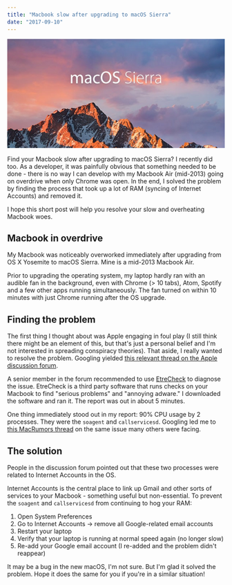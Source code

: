 ```yaml
---
title: "Macbook slow after upgrading to macOS Sierra"
date: "2017-09-10"
---
```


![mac os sierra banner](images/macos-sierra.jpg)

Find your Macbook slow after upgrading to macOS Sierra? I recently did too. As a developer, it was painfully obvious that something needed to be done - there is no way I can develop with my Macbook Air (mid-2013) going on overdrive when only Chrome was open. In the end, I solved the problem by finding the process that took up a lot of RAM (syncing of Internet Accounts) and removed it.

I hope this short post will help you resolve your slow and overheating Macbook woes.

## Macbook in overdrive

My Macbook was noticeably overworked immediately after upgrading from OS X Yosemite to macOS Sierra. Mine is a mid-2013 Macbook Air.

Prior to upgrading the operating system, my laptop hardly ran with an audible fan in the background, even with Chrome (> 10 tabs), Atom, Spotify and a few other apps running simultaneously. The fan turned on within 10 minutes with just Chrome running after the OS upgrade.

## Finding the problem

The first thing I thought about was Apple engaging in foul play (I still think there might be an element of this, but that's just a personal belief and I'm not interested in spreading conspiracy theories). That aside, I really wanted to resolve the problem. Googling yielded [this relevant thread on the Apple discussion forum](https://discussions.apple.com/thread/7680628?start=0&tstart=0).

A senior member in the forum recommended to use [EtreCheck](http://etrecheck.com/) to diagnose the issue. EtreCheck is a third party software that runs checks on your Macbook to find "serious problems" and "annoying adware." I downloaded the software and ran it. The report was out in about 5 minutes.

One thing immediately stood out in my report: 90% CPU usage by 2 processes. They were the `soagent` and `callservicesd`. Googling led me to [this MacRumors thread](https://forums.macrumors.com/threads/constantly-high-cpu-usage-soagent-callservicesd.1894835/) on the same issue many others were facing.

## The solution

People in the discussion forum pointed out that these two processes were related to Internet Accounts in the OS.

Internet Accounts is the central place to link up Gmail and other sorts of services to your Macbook - something useful but non-essential. To prevent the `soagent` and `callservicesd` from continuing to hog your RAM:

1. Open System Preferences
2. Go to Internet Accounts -> remove all Google-related email accounts
3. Restart your laptop
4. Verify that your laptop is running at normal speed again (no longer slow)
5. Re-add your Google email account (I re-added and the problem didn't reappear)

It may be a bug in the new macOS, I'm not sure. But I'm glad it solved the problem. Hope it does the same for you if you're in a similar situation!
